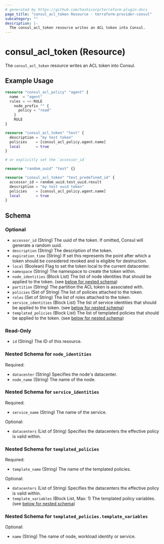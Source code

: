 ```yaml
---
# generated by https://github.com/hashicorp/terraform-plugin-docs
page_title: "consul_acl_token Resource - terraform-provider-consul"
subcategory: ""
description: |-
  The consul_acl_token resource writes an ACL token into Consul.
---
```


# consul_acl_token (Resource)

The `consul_acl_token` resource writes an ACL token into Consul.

## Example Usage

```terraform
resource "consul_acl_policy" "agent" {
  name  = "agent"
  rules = <<-RULE
    node_prefix "" {
      policy = "read"
    }
    RULE
}

resource "consul_acl_token" "test" {
  description = "my test token"
  policies    = [consul_acl_policy.agent.name]
  local       = true
}

# or explicitly set the `accessor_id`

resource "random_uuid" "test" {}

resource "consul_acl_token" "test_predefined_id" {
  accessor_id = random_uuid.test_uuid.result
  description = "my test uuid token"
  policies    = [consul_acl_policy.agent.name]
  local       = true
}
```

<!-- schema generated by tfplugindocs -->
## Schema

### Optional

- `accessor_id` (String) The uuid of the token. If omitted, Consul will generate a random uuid.
- `description` (String) The description of the token.
- `expiration_time` (String) If set this represents the point after which a token should be considered revoked and is eligible for destruction.
- `local` (Boolean) Flag to set the token local to the current datacenter.
- `namespace` (String) The namespace to create the token within.
- `node_identities` (Block List) The list of node identities that should be applied to the token. (see [below for nested schema](#nestedblock--node_identities))
- `partition` (String) The partition the ACL token is associated with.
- `policies` (Set of String) The list of policies attached to the token.
- `roles` (Set of String) The list of roles attached to the token.
- `service_identities` (Block List) The list of service identities that should be applied to the token. (see [below for nested schema](#nestedblock--service_identities))
- `templated_policies` (Block List) The list of templated policies that should be applied to the token. (see [below for nested schema](#nestedblock--templated_policies))

### Read-Only

- `id` (String) The ID of this resource.

<a id="nestedblock--node_identities"></a>
### Nested Schema for `node_identities`

Required:

- `datacenter` (String) Specifies the node's datacenter.
- `node_name` (String) The name of the node.


<a id="nestedblock--service_identities"></a>
### Nested Schema for `service_identities`

Required:

- `service_name` (String) The name of the service.

Optional:

- `datacenters` (List of String) Specifies the datacenters the effective policy is valid within.


<a id="nestedblock--templated_policies"></a>
### Nested Schema for `templated_policies`

Required:

- `template_name` (String) The name of the templated policies.

Optional:

- `datacenters` (List of String) Specifies the datacenters the effective policy is valid within.
- `template_variables` (Block List, Max: 1) The templated policy variables. (see [below for nested schema](#nestedblock--templated_policies--template_variables))

<a id="nestedblock--templated_policies--template_variables"></a>
### Nested Schema for `templated_policies.template_variables`

Optional:

- `name` (String) The name of node, workload identity or service.
